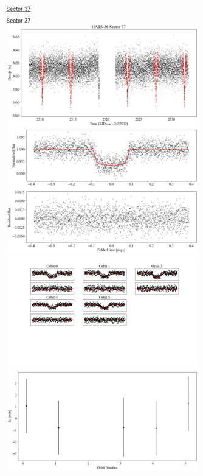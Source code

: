 [Sector 37](#sector37)

<a name = "sector37"></a>
Sector 37
![alt text](/tt/HATS-56_Sector_37/HATS-56_Sector_37_a_TimeSeries.png)
![alt text](/tt/HATS-56_Sector_37/HATS-56_Sector_37_b_FoldedLightCurve.png)
![alt text](/tt/HATS-56_Sector_37/HATS-56_Sector_37_b_IndividualTransitsWithFit.png)
![alt text](/tt/HATS-56_Sector_37/HATS-56_Sector_37_c_TimingResiduals.png)


